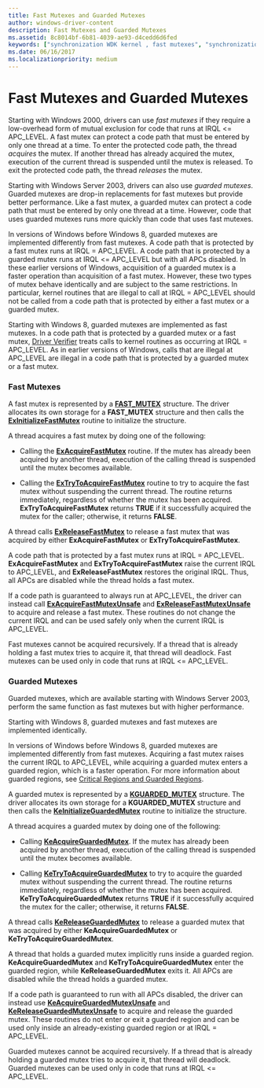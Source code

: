 ```yaml
---
title: Fast Mutexes and Guarded Mutexes
author: windows-driver-content
description: Fast Mutexes and Guarded Mutexes
ms.assetid: 8c8014bf-6b81-4039-ae93-d4cedd6d6fed
keywords: ["synchronization WDK kernel , fast mutexes", "synchronization WDK kernel , guarded mutexes", "guarded mutexes WDK kernel", "fast mutexes WDK kernel", "mutexes WDK kernel"]
ms.date: 06/16/2017
ms.localizationpriority: medium
---
```


# Fast Mutexes and Guarded Mutexes


Starting with Windows 2000, drivers can use *fast mutexes* if they require a low-overhead form of mutual exclusion for code that runs at IRQL &lt;= APC\_LEVEL. A fast mutex can protect a code path that must be entered by only one thread at a time. To enter the protected code path, the thread *acquires* the mutex. If another thread has already acquired the mutex, execution of the current thread is suspended until the mutex is released. To exit the protected code path, the thread *releases* the mutex.

Starting with Windows Server 2003, drivers can also use *guarded mutexes*. Guarded mutexes are drop-in replacements for fast mutexes but provide better performance. Like a fast mutex, a guarded mutex can protect a code path that must be entered by only one thread at a time. However, code that uses guarded mutexes runs more quickly than code that uses fast mutexes.

In versions of Windows before Windows 8, guarded mutexes are implemented differently from fast mutexes. A code path that is protected by a fast mutex runs at IRQL = APC\_LEVEL. A code path that is protected by a guarded mutex runs at IRQL &lt;= APC\_LEVEL but with all APCs disabled. In these earlier versions of Windows, acquisition of a guarded mutex is a faster operation than acquisition of a fast mutex. However, these two types of mutex behave identically and are subject to the same restrictions. In particular, kernel routines that are illegal to call at IRQL = APC\_LEVEL should not be called from a code path that is protected by either a fast mutex or a guarded mutex.

Starting with Windows 8, guarded mutexes are implemented as fast mutexes. In a code path that is protected by a guarded mutex or a fast mutex, [Driver Verifier](https://msdn.microsoft.com/library/windows/hardware/ff545448) treats calls to kernel routines as occurring at IRQL = APC\_LEVEL. As in earlier versions of Windows, calls that are illegal at APC\_LEVEL are illegal in a code path that is protected by a guarded mutex or a fast mutex.

### Fast Mutexes

A fast mutex is represented by a [**FAST\_MUTEX**](https://msdn.microsoft.com/library/windows/hardware/ff545715) structure. The driver allocates its own storage for a **FAST\_MUTEX** structure and then calls the [**ExInitializeFastMutex**](https://msdn.microsoft.com/library/windows/hardware/ff545293) routine to initialize the structure.

A thread acquires a fast mutex by doing one of the following:

-   Calling the [**ExAcquireFastMutex**](https://msdn.microsoft.com/library/windows/hardware/ff544337) routine. If the mutex has already been acquired by another thread, execution of the calling thread is suspended until the mutex becomes available.

-   Calling the [**ExTryToAcquireFastMutex**](https://msdn.microsoft.com/library/windows/hardware/ff545647) routine to try to acquire the fast mutex without suspending the current thread. The routine returns immediately, regardless of whether the mutex has been acquired. **ExTryToAcquireFastMutex** returns **TRUE** if it successfully acquired the mutex for the caller; otherwise, it returns **FALSE**.

A thread calls [**ExReleaseFastMutex**](https://msdn.microsoft.com/library/windows/hardware/ff545549) to release a fast mutex that was acquired by either **ExAcquireFastMutex** or **ExTryToAcquireFastMutex**.

A code path that is protected by a fast mutex runs at IRQL = APC\_LEVEL. **ExAcquireFastMutex** and **ExTryToAcquireFastMutex** raise the current IRQL to APC\_LEVEL, and **ExReleaseFastMutex** restores the original IRQL. Thus, all APCs are disabled while the thread holds a fast mutex.

If a code path is guaranteed to always run at APC\_LEVEL, the driver can instead call [**ExAcquireFastMutexUnsafe**](https://msdn.microsoft.com/library/windows/hardware/ff544340) and [**ExReleaseFastMutexUnsafe**](https://msdn.microsoft.com/library/windows/hardware/ff545567) to acquire and release a fast mutex. These routines do not change the current IRQL and can be used safely only when the current IRQL is APC\_LEVEL.

Fast mutexes cannot be acquired recursively. If a thread that is already holding a fast mutex tries to acquire it, that thread will deadlock. Fast mutexes can be used only in code that runs at IRQL &lt;= APC\_LEVEL.

### Guarded Mutexes

Guarded mutexes, which are available starting with Windows Server 2003, perform the same function as fast mutexes but with higher performance.

Starting with Windows 8, guarded mutexes and fast mutexes are implemented identically.

In versions of Windows before Windows 8, guarded mutexes are implemented differently from fast mutexes. Acquiring a fast mutex raises the current IRQL to APC\_LEVEL, while acquiring a guarded mutex enters a guarded region, which is a faster operation. For more information about guarded regions, see [Critical Regions and Guarded Regions](critical-regions-and-guarded-regions.md).

A guarded mutex is represented by a [**KGUARDED\_MUTEX**](https://msdn.microsoft.com/library/windows/hardware/ff554235) structure. The driver allocates its own storage for a **KGUARDED\_MUTEX** structure and then calls the [**KeInitializeGuardedMutex**](https://msdn.microsoft.com/library/windows/hardware/ff552144) routine to initialize the structure.

A thread acquires a guarded mutex by doing one of the following:

-   Calling [**KeAcquireGuardedMutex**](https://msdn.microsoft.com/library/windows/hardware/ff551892). If the mutex has already been acquired by another thread, execution of the calling thread is suspended until the mutex becomes available.

-   Calling [**KeTryToAcquireGuardedMutex**](https://msdn.microsoft.com/library/windows/hardware/ff553307) to try to acquire the guarded mutex without suspending the current thread. The routine returns immediately, regardless of whether the mutex has been acquired. **KeTryToAcquireGuardedMutex** returns **TRUE** if it successfully acquired the mutex for the caller; otherwise, it returns **FALSE**.

A thread calls [**KeReleaseGuardedMutex**](https://msdn.microsoft.com/library/windows/hardware/ff553124) to release a guarded mutex that was acquired by either **KeAcquireGuardedMutex** or **KeTryToAcquireGuardedMutex**.

A thread that holds a guarded mutex implicitly runs inside a guarded region. **KeAcquireGuardedMutex** and **KeTryToAcquireGuardedMutex** enter the guarded region, while **KeReleaseGuardedMutex** exits it. All APCs are disabled while the thread holds a guarded mutex.

If a code path is guaranteed to run with all APCs disabled, the driver can instead use [**KeAcquireGuardedMutexUnsafe**](https://msdn.microsoft.com/library/windows/hardware/ff551894) and [**KeReleaseGuardedMutexUnsafe**](https://msdn.microsoft.com/library/windows/hardware/ff553125) to acquire and release the guarded mutex. These routines do not enter or exit a guarded region and can be used only inside an already-existing guarded region or at IRQL = APC\_LEVEL.

Guarded mutexes cannot be acquired recursively. If a thread that is already holding a guarded mutex tries to acquire it, that thread will deadlock. Guarded mutexes can be used only in code that runs at IRQL &lt;= APC\_LEVEL.

 

 




